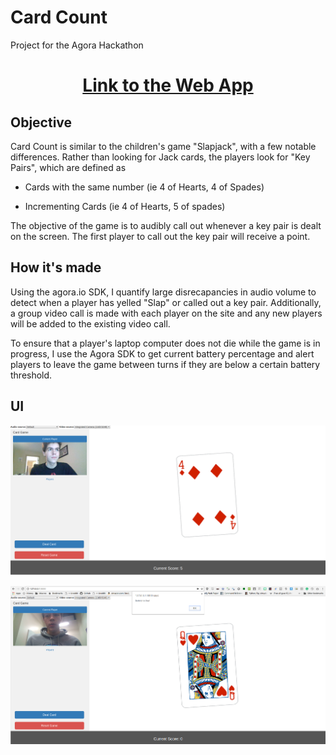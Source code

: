 # Card Count
Project for the Agora Hackathon

<h1 align="center"><a href="https://agoradevpost.herokuapp.com/">Link to the Web App</a></h1>

## Objective

Card Count is similar to the children's game "Slapjack", with a few notable differences.  Rather than looking for Jack cards, the players look for "Key Pairs", which are defined as

- Cards with the same number (ie 4 of Hearts, 4 of Spades)

- Incrementing Cards (ie 4 of Hearts, 5 of spades)

The objective of the game is to audibly call out whenever a key pair is dealt on the screen.  The first player to call out the key pair will receive a point.

## How it's made

Using the agora.io SDK, I quantify large disrecapancies in audio volume to detect when a player has yelled "Slap" or called out a key pair.  Additionally, a group video call is made with each player on the site and any new players will be added to the existing video call.

To ensure that a player's laptop computer does not die while the game is in progress, I use the Agora SDK to get current battery percentage and alert players to leave the game between turns if they are below a certain battery threshold.

## UI

<p align="center">
  <img src="images/ss1.png"/>
</p>

<p align="center">
  <img src="images/batteryLow.png"/>
</p>


